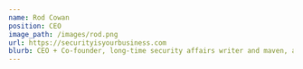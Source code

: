```yaml
---
name: Rod Cowan
position: CEO
image_path: /images/rod.png
url: https://securityisyourbusiness.com
blurb: CEO + Co-founder, long-time security affairs writer and maven, advising globally on security and media, policy, and communication.
---
```

